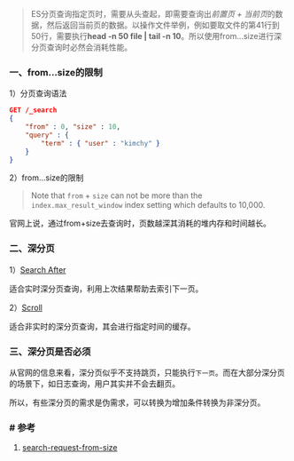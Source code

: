 > ES分页查询指定页时，需要从头查起，即需要查询出*前置页 + 当前页*的数据，然后返回当前页的数据。以操作文件举例，例如要取文件的第41行到50行，需要执行**head -n 50 file | tail -n 10**。所以使用from...size进行深分页查询时必然会消耗性能。

### 一、from...size的限制

1）分页查询语法

```json
GET /_search
{
    "from" : 0, "size" : 10,
    "query" : {
        "term" : { "user" : "kimchy" }
    }
}
```

2）from...size的限制

> Note that `from` + `size` can not be more than the `index.max_result_window` index setting which defaults to 10,000. 

官网上说，通过from+size去查询时，页数越深其消耗的堆内存和时间越长。

### 二、深分页

1）[Search After](https://www.elastic.co/guide/en/elasticsearch/reference/6.5/search-request-search-after.html)

适合实时深分页查询，利用上次结果帮助去索引下一页。

2）[Scroll](https://www.elastic.co/guide/en/elasticsearch/reference/6.5/search-request-scroll.html)

适合非实时的深分页查询，其会进行指定时间的缓存。

### 三、深分页是否必须

从官网的信息来看，深分页似乎不支持跳页，只能执行`下一页`。而在大部分深分页的场景下，如日志查询，用户其实并不会去翻页。

所以，有些深分页的需求是伪需求，可以转换为增加条件转换为非深分页。

### # 参考

1. [search-request-from-size](https://www.elastic.co/guide/en/elasticsearch/reference/6.5/search-request-from-size.html)
